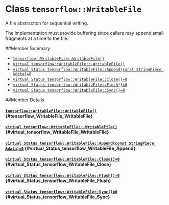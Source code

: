 # Class `tensorflow::WritableFile`

A file abstraction for sequential writing.

The implementation must provide buffering since callers may append small fragments at a time to the file.

##Member Summary

* [`tensorflow::WritableFile::WritableFile()`](#tensorflow_WritableFile_WritableFile)
* [`virtual tensorflow::WritableFile::~WritableFile()`](#virtual_tensorflow_WritableFile_WritableFile)
* [`virtual Status tensorflow::WritableFile::Append(const StringPiece &data)=0`](#virtual_Status_tensorflow_WritableFile_Append)
* [`virtual Status tensorflow::WritableFile::Close()=0`](#virtual_Status_tensorflow_WritableFile_Close)
* [`virtual Status tensorflow::WritableFile::Flush()=0`](#virtual_Status_tensorflow_WritableFile_Flush)
* [`virtual Status tensorflow::WritableFile::Sync()=0`](#virtual_Status_tensorflow_WritableFile_Sync)

##Member Details

#### [`tensorflow::WritableFile::WritableFile()`](#tensorflow_WritableFile_WritableFile) {#tensorflow_WritableFile_WritableFile}





#### [`virtual tensorflow::WritableFile::~WritableFile()`](#virtual_tensorflow_WritableFile_WritableFile) {#virtual_tensorflow_WritableFile_WritableFile}





#### [`virtual Status tensorflow::WritableFile::Append(const StringPiece &data)=0`](#virtual_Status_tensorflow_WritableFile_Append) {#virtual_Status_tensorflow_WritableFile_Append}





#### [`virtual Status tensorflow::WritableFile::Close()=0`](#virtual_Status_tensorflow_WritableFile_Close) {#virtual_Status_tensorflow_WritableFile_Close}





#### [`virtual Status tensorflow::WritableFile::Flush()=0`](#virtual_Status_tensorflow_WritableFile_Flush) {#virtual_Status_tensorflow_WritableFile_Flush}





#### [`virtual Status tensorflow::WritableFile::Sync()=0`](#virtual_Status_tensorflow_WritableFile_Sync) {#virtual_Status_tensorflow_WritableFile_Sync}




